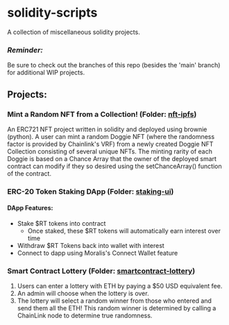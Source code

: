 # solidity-scripts

A collection of miscellaneous solidity projects.

### *Reminder:*
Be sure to check out the branches of this repo (besides the 'main' branch) for additional WIP projects.


## Projects:
### Mint a Random NFT from a Collection! (Folder: [nft-ipfs](https://github.com/freddie71010/solidity-scripts/edit/main/nft-ipfs/))
An ERC721 NFT project written in solidity and deployed using brownie (python). A user can mint a random Doggie NFT (where the randomness factor is provided by Chainlink's VRF) from a newly created Doggie NFT Collection consisting of several unique NFTs. The minting rarity of each Doggie is based on a Chance Array that the owner of the deployed smart contract can modify if they so desired using the setChanceArray() function of the contract.

### ERC-20 Token Staking DApp (Folder: [staking-ui](https://github.com/freddie71010/solidity-scripts/edit/main/staking-ui/))
#### DApp Features:
- Stake $RT tokens into contract
  - Once staked, these $RT tokens will automatically earn interest over time
- Withdraw $RT Tokens back into wallet with interest
- Connect to dapp using Moralis's Connect Wallet feature

### Smart Contract Lottery (Folder: [smartcontract-lottery](https://github.com/freddie71010/solidity-scripts/edit/main/smartcontract-lottery/))
1. Users can enter a lottery with ETH by paying a $50 USD equivalent fee.
2. An admin will choose when the lottery is over.
3. The lottery will select a random winner from those who entered and send them all the ETH! This random winner is determined by calling a ChainLink node to determine true randomness.

